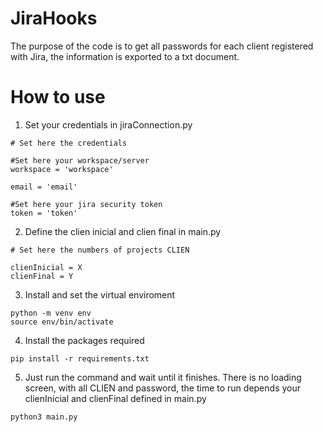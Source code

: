 # JiraHooks

The purpose of the code is to get all passwords for each client registered with Jira, the information is exported to a txt document.

# How to use

1) Set your credentials in jiraConnection.py

```
# Set here the credentials

#Set here your workspace/server
workspace = 'workspace'

email = 'email'

#Set here your jira security token
token = 'token'
```

2) Define the clien inicial and clien final in main.py

```
# Set here the numbers of projects CLIEN

clienInicial = X
clienFinal = Y
```

3) Install and set the virtual enviroment

```
python -m venv env
source env/bin/activate
```

4) Install the packages required
   
```
pip install -r requirements.txt
```

5) Just run the command and wait until it finishes. There is no loading screen, with all CLIEN and password, the time to run depends your clienInicial and clienFinal defined in main.py

```
python3 main.py
```